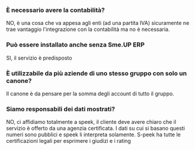 ### **È necessario avere la contabilità?**

NO, è una cosa che va appesa agli enti (ad una partita IVA) sicuramente ne trae vantaggio l'integrazione con la contabilità ma no è necessaria.

### **Può essere installato anche senza Sme.UP ERP**

SI, il servizio è predisposto

### **È utilizzabile da più aziende di uno stesso gruppo con solo un canone?**

Il canone è da pensare per la somma degli account di tutto il gruppo.

### **Siamo responsabili dei dati mostrati?**

NO, ci affidiamo totalmente a speek, il cliente deve avere chiaro che il servizio è offerto da una agenzia certificata. I dati su cui si basano questi numeri sono pubblici e speek li interpreta solamente. S-peek ha tutte le certificazioni legali per esprimere i giudizi e i rating

